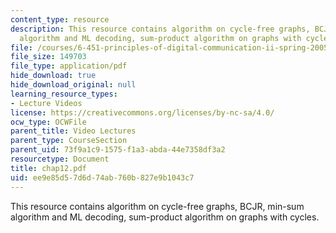 ```yaml
---
content_type: resource
description: This resource contains algorithm on cycle-free graphs, BCJR, min-sum
  algorithm and ML decoding, sum-product algorithm on graphs with cycles.
file: /courses/6-451-principles-of-digital-communication-ii-spring-2005/ee9e85d57d6d74ab760b827e9b1043c7_chap12.pdf
file_size: 149703
file_type: application/pdf
hide_download: true
hide_download_original: null
learning_resource_types:
- Lecture Videos
license: https://creativecommons.org/licenses/by-nc-sa/4.0/
ocw_type: OCWFile
parent_title: Video Lectures
parent_type: CourseSection
parent_uid: 73f9a1c9-1575-f1a3-abda-44e7358df3a2
resourcetype: Document
title: chap12.pdf
uid: ee9e85d5-7d6d-74ab-760b-827e9b1043c7
---
```

This resource contains algorithm on cycle-free graphs, BCJR, min-sum algorithm and ML decoding, sum-product algorithm on graphs with cycles.